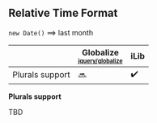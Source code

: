## Relative Time Format

`new Date()` ⟹ last month

| | Globalize<br><sub><sup>[jquery/globalize][]</sup></sub> | iLib |
| --- | --- | --- |
| Plurals support | :soon: | :heavy_check_mark: |

**Plurals support**

TBD

[jquery/globalize]: https://github.com/jquery/globalize/
